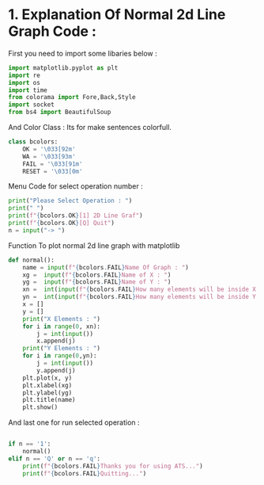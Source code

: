 # 1. Explanation Of Normal 2d Line Graph Code :

First you need to import some libaries below :
```py
import matplotlib.pyplot as plt
import re
import os
import time
from colorama import Fore,Back,Style
import socket
from bs4 import BeautifulSoup
```

And Color Class :
Its for make sentences colorfull.
```py
class bcolors:
    OK = '\033[92m' 
    WA = '\033[93m' 
    FAIL = '\033[91m' 
    RESET = '\033[0m'
```

Menu Code for select operation number : 
```py
print("Please Select Operation : ")
print(" ")
print(f"{bcolors.OK}[1] 2D Line Graf")
print(f"{bcolors.OK}[Q] Quit")
n = input("-> ")
```

Function To plot normal 2d line graph with matplotlib
```py
def normal():
    name = input(f"{bcolors.FAIL}Name Of Graph : ")
    xg =  input(f"{bcolors.FAIL}Name of X : ")
    yg =  input(f"{bcolors.FAIL}Name of Y : ")
    xn =  int(input(f"{bcolors.FAIL}How many elements will be inside X : "))
    yn =  int(input(f"{bcolors.FAIL}How many elements will be inside Y : "))
    x = []
    y = []
    print("X Elements : ")
    for i in range(0, xn):
        j = int(input())
        x.append(j)
    print("Y Elements : ")
    for i in range(0,yn):
        j = int(input())
        y.append(j)
    plt.plot(x, y)
    plt.xlabel(xg)
    plt.ylabel(yg)
    plt.title(name)
    plt.show()
```

And last one for run selected operation :
```py

if n == '1':
    normal()
elif n == 'Q' or n == 'q':
    print(f"{bcolors.FAIL}Thanks you for using ATS...")
    print(f"{bcolors.FAIL}Quitting...")
```
